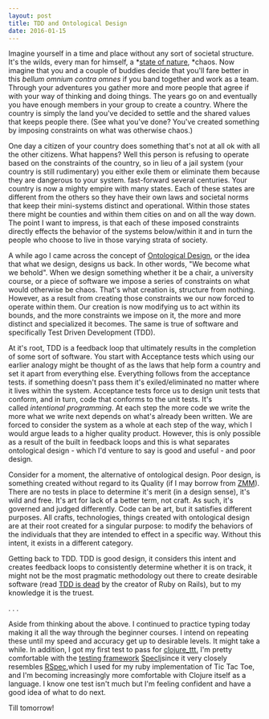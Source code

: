 ```yaml
---
layout: post
title: TDD and Ontological Design
date: 2016-01-15
---
```


Imagine yourself in a time and place without any sort of societal
structure. It's the wilds, every man for himself, a *[state of
nature](https://en.wikipedia.org/wiki/State_of_nature), *chaos. Now
imagine that you and a couple of buddies decide that you'll fare better
in this *bellum omnium contra omnes* if you band together and work as a
team. Through your adventures you gather more and more people that agree
if with your way of thinking and doing things. The years go on and
eventually you have enough members in your group to create a country.
Where the country is simply the land you've decided to settle and the
shared values that keeps people there. (See what you've done? You've
created something by imposing constraints on what was otherwise chaos.)

One day a citizen of your country does something that's not at all ok
with all the other citizens. What happens? Well this person is refusing
to operate based on the constraints of the country, so in lieu of a jail
system (your country is still rudimentary) you either exile them or
eliminate them because they are dangerous to your system. fast-forward
several centuries. Your country is now a mighty empire with many states.
Each of these states are different from the others so they have their
own laws and societal norms that keep their mini-systems distinct and
operational. Within those states there might be counties and within them
cities on and on all the way down. The point I want to impress, is that
each of these imposed constraints directly effects the behavior of the
systems below/within it and in turn the people who choose to live in
those varying strata of society.

A while ago I came across the concept of [Ontological
Design](https://www.youtube.com/watch?v=aigR2UU4R20), or the idea that
what we design, designs us back. In other words, "We become what we
behold". When we design something whether it be a chair, a university
course, or a piece of software we impose a series of constraints on what
would otherwise be chaos. That's what creation is, structure from
nothing. However, as a result from creating those constraints we our now
forced to operate within them. Our creation is now modifying us to act
within its bounds, and the more constraints we impose on it, the more
and more distinct and specialized it becomes. The same is true of
software and specifically Test Driven Development (TDD).

At it's root, TDD is a feedback loop that ultimately results in the
completion of some sort of software. You start with Acceptance tests
which using our earlier analogy might be thought of as the laws that
help form a country and set it apart from everything else. Everything
follows from the acceptance tests. if something doesn't pass them it's
exiled/eliminated no matter where it lives within the system. Acceptance
tests force us to design unit tests that conform, and in turn, code that
conforms to the unit tests. It's called *intentional programming*. At
each step the more code we write the more what we write next depends on
what's already been written. We are forced to consider the system as a
whole at each step of the way, which I would argue leads to a higher
quality product. However, this is only possible as a result of the built
in feedback loops and this is what separates ontological design - which
I'd venture to say is good and useful - and poor design.

Consider for a moment, the alternative of ontological design. Poor
design, is something created without regard to its Quality (if I may
borrow from
[ZMM](http://www.amazon.com/Zen-Art-Motorcycle-Maintenance-Inquiry/dp/0060589469)).
There are no tests in place to determine it's merit (in a design sense),
it's wild and free. It's art for lack of a better term, not craft. As
such, it's governed and judged differently. Code can be art, but it
satisfies different purposes. All crafts, technologies, things created
with ontological design are at their root created for a singular
purpose: to modify the behaviors of the individuals that they are
intended to effect in a specific way. Without this intent, it exists in
a different category.

Getting back to TDD. TDD is good design, it considers this intent and
creates feedback loops to consistently determine whether it is on track,
it might not be the most pragmatic methodology out there to create
desirable software (read [TDD is
dead](http://david.heinemeierhansson.com/2014/tdd-is-dead-long-live-testing.html)
by the creator of Ruby on Rails), but to my knowledge it is the truest.

. . .

Aside from thinking about the above. I continued to practice typing
today making it all the way through the beginner courses. I intend on
repeating these until my speed and accuracy get up to desirable levels.
It might take a while. In addition, I got my first test to pass for
[clojure\_ttt.](https://github.com/Jgoodrich07/clojure-ttt) I'm pretty
comfortable with the [testing
framework](https://en.wikipedia.org/wiki/Test_automation)
[Speclj](http://speclj.com/)since it very closely resembles
[RSpec](http://rspec.info/),which I used for my ruby implementation of
Tic Tac Toe, and I'm becoming increasingly more comfortable with Clojure
itself as a language. I know one test isn't much but I'm feeling
confident and have a good idea of what to do next.

Till tomorrow!

 

 

 

 
